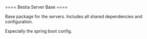 ==== Bestia Server Base ====

Base package for the servers. Includes all shared dependencies and configuration.

Especially the spring boot config.
